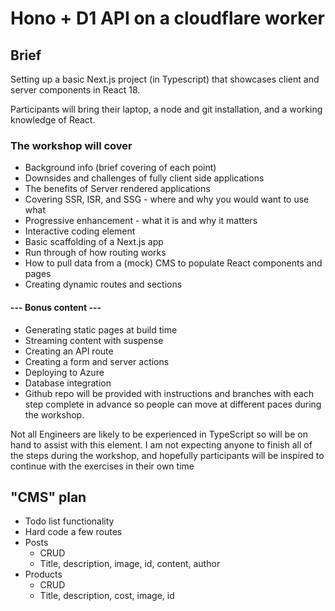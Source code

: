 # Hono + D1 API on a cloudflare worker

## Brief

Setting up a basic Next.js project (in Typescript) that showcases client and server components in React 18.

Participants will bring their laptop, a node and git installation, and a working knowledge of React.

### The workshop will cover

- Background info (brief covering of each point)
- Downsides and challenges of fully client side applications
- The benefits of Server rendered applications
- Covering SSR, ISR, and SSG - where and why you would want to use what
- Progressive enhancement - what it is and why it matters
- Interactive coding element
- Basic scaffolding of a Next.js app
- Run through of how routing works
- How to pull data from a (mock) CMS to populate React components and pages
- Creating dynamic routes and sections

#### --- Bonus content ---

- Generating static pages at build time
- Streaming content with suspense
- Creating an API route
- Creating a form and server actions
- Deploying to Azure
- Database integration
- Github repo will be provided with instructions and branches with each step complete in advance so people can move at different paces during the workshop.

Not all Engineers are likely to be experienced in TypeScript so will be on hand to assist with this element. I am not expecting anyone to finish all of the steps during the workshop, and hopefully participants will be inspired to continue with the exercises in their own time

## "CMS" plan

- Todo list functionality
- Hard code a few routes
- Posts
  - CRUD
  - Title, description, image, id, content, author
- Products
  - CRUD
  - Title, description, cost, image, id
